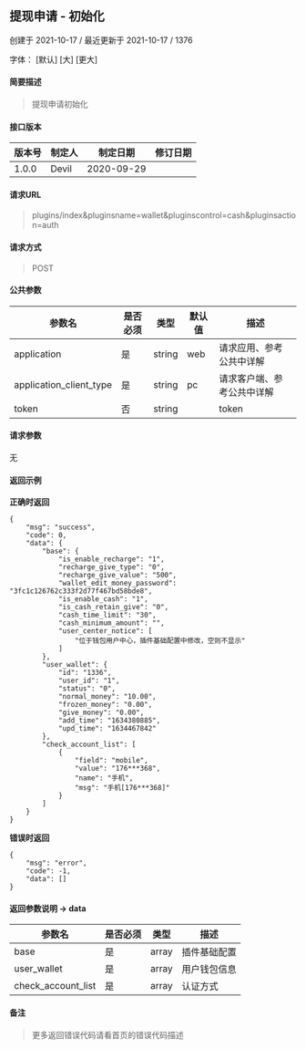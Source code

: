 ## 提现申请 - 初始化

创建于 2021-10-17 / 最近更新于 2021-10-17 / 1376

字体： \[默认\] \[大\] \[更大\]

#### 简要描述

> 提现申请初始化

#### 接口版本

| 版本号 | 制定人 | 制定日期 | 修订日期 |
| --- | --- | --- | --- |
| 1.0.0 | Devil | 2020-09-29 |  |

#### 请求URL

> plugins/index&pluginsname=wallet&pluginscontrol=cash&pluginsaction=auth

#### 请求方式

> POST

#### 公共参数

| 参数名 | 是否必须 | 类型 | 默认值 | 描述 |
| --- | --- | --- | --- | --- |
| application | 是 | string | web | 请求应用、参考公共中详解 |
| application\_client\_type | 是 | string | pc | 请求客户端、参考公共中详解 |
| token | 否 | string |  | token |

#### 请求参数

无

#### 返回示例

**正确时返回**

```
{
    "msg": "success",
    "code": 0,
    "data": {
        "base": {
            "is_enable_recharge": "1",
            "recharge_give_type": "0",
            "recharge_give_value": "500",
            "wallet_edit_money_password": "3fc1c126762c333f2d77f467bd58bde8",
            "is_enable_cash": "1",
            "is_cash_retain_give": "0",
            "cash_time_limit": "30",
            "cash_minimum_amount": "",
            "user_center_notice": [
                "位于钱包用户中心，插件基础配置中修改，空则不显示"
            ]
        },
        "user_wallet": {
            "id": "1336",
            "user_id": "1",
            "status": "0",
            "normal_money": "10.00",
            "frozen_money": "0.00",
            "give_money": "0.00",
            "add_time": "1634380885",
            "upd_time": "1634467842"
        },
        "check_account_list": [
            {
                "field": "mobile",
                "value": "176***368",
                "name": "手机",
                "msg": "手机[176***368]"
            }
        ]
    }
}
```

**错误时返回**

```
{
    "msg": "error",
    "code": -1,
    "data": []
}
```

#### 返回参数说明 -> data

| 参数名 | 是否必须 | 类型 | 描述 |
| --- | --- | --- | --- |
| base | 是 | array | 插件基础配置 |
| user\_wallet | 是 | array | 用户钱包信息 |
| check\_account\_list | 是 | array | 认证方式 |

#### 备注

> 更多返回错误代码请看首页的错误代码描述
